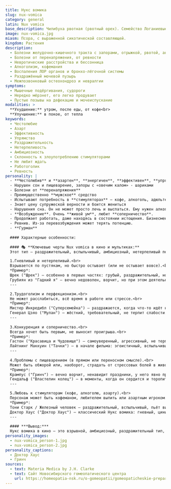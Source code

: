 ```yaml
---
title: Нукс вомика
slug: nux-vomica
category: general
latin: Nux vomica
base_description: Чилибуха рвотная (рвотный орех). Семейство Логаниевые 
image: nux-vomica.jpg
miasm: Псора, с выраженной сикотической составляющей.
kingdom: Растения
description:
  - Болезни желудочно-кишечного тракта с запорами, отрыжкой, рвотой, анорексией
  - Болезни от перенапряжения, от ревности
  - Невротические расстройства и бессонница
  - Алкоголизм, кофемания
  - Воспаления ЛОР органов и бронхо-лёгочной системы
  - Раздражённый мочевой пузырь
  - Межпозвонковый остеохондроз и невралгии
symptoms:
  - Мышечные подёргивания, судороги
  - Нередко мёрзнет, его легко продувает
  - Пустые позывы на дефекацию и мочеиспускание
modalities: >
  **Ухудшение:** утром, после еды, от кофе<br>
  **Улучшение:** в покое, от тепла
keywords:
  - Честолюбие
  - Азарт
  - Эффективность
  - Упрямство
  - Раздражительность
  - Нетерпеливость
  - Амбициозность
  - Склонность к злоупотреблению стимуляторами
  - Не любит ждать
  - Работоголик
  - Ревность
personality: |
  - **Честолюбив** и **азартен**, **энергичен**, **эффективен**, **упрям**, **раздражителен** и **нетерпелив**
  - Нарушен сон и пищеварение, запоры с «овечим калом» - шариками
  - Болезни от **перенапряжения**
  - Преимущественно **мужское** средство
  - Испытывают потребность в **стимуляторах** – кофе, алкоголь, адюльтеры
  - Знает цену супружеской верности и боится жениться
  - Нарушения сна. Он не может просто лечь и выспаться. Ему нужен алкоголь для этого
  - **Возбуждение**. Очень **живой ум**, любит **соперничество**. 
  - Продолжает работать, даже находясь в состоянии истощения. Бизнесмен, измотанный своим бизнесом
  - Ревнив. Из-за перевозбуждения может терять потенцию.
  - **Гурман**
  
  #### Характерные особенности:
  
  #### 🎭 **Ключевые черты Nux vomica в кино и мультиках:**
  Этот тип — раздражительный, вспыльчивый, амбициозный, нетерпеливый персонаж, часто трудоголик или заядлый спорщик.

  1.Гневливый и нетерпеливый.<br>
  Взрывается по пустякам, но быстро остывает (или не остывает вовсе).<br>
  *Пример*: 
  Шрек ("Шрек") – особенно в первых частях: грубый, раздражительный, но в глубине души добрый.<br>
  Грубиян из "Гадкий я" – вечно недоволен, ворчит, но при этом деятельный.
  ---

  2.Трудоголизм и перфекционизм.<br>
  Не может расслабиться, всё время в работе или стрессе.<br>
  *Пример*: 
  Мистер Инкредибл ("Суперсемейка") – раздражается, когда что-то идёт не по плану, ненавидит бездействие.<br>
  Генерал Цзяо ("Мулан") – жёсткий, требовательный, не терпит слабости.
  ---
  
  3.Конкуренция и соперничество.<br>
  Всегда хочет быть первым, не выносит проигрыша.<br>
  *Пример*: 
  Гастон ("Красавица и Чудовище") – самоуверенный, агрессивный, не терпит возражений.<br>
  Лайтнинг Маккуин ("Тачки") – в начале фильма: эгоистичный, вспыльчивый гонщик.
  ---
  
  4.Проблемы с пищеварением (в прямом или переносном смысле).<br>
  Может быть обжорой или, наоборот, страдать от стрессовых болей в животе.<br>
  *Пример*: 
  Крампус ("Гринч") – вечно ворчит, ненавидит праздники, у него явно проблемы с пищеварением! 😆<br>
  Гендальф ("Властелин колец") – в моменты, когда он сердится и торопит хоббитов: "БЕГИТЕ, ГЛУПЦЫ!"
  ---

  5.Любовь к стимуляторам (кофе, алкоголю, азарту).<br>
  Персонаж может быть кофеманом, любителем выпить или азартным игроком.<br>
  *Пример*:
  Тони Старк / Железный человек – раздражительный, вспыльчивый, пьёт виски и работает без отдыха.<br>
  Доктор Хаус ("Доктор Хаус") – классический Нукс вомика: гневный, циничный, сидит на таблетках и кофе. 
  ---
  
  #### ***Вывод:***
  Нукс вомика в кино — это взрывной, амбициозный, раздражительный тип, который вечно куда-то спешит, всех критикует и не умеет расслабляться. Если видите персонажа, который орёт, торопится и всех достал — это он! 😈
personality_images: 
  - nux-vomica_person-1.jpg
  - nux-vomica_person-2.jpg
personality_captions: 
  - Доктор Хаус
  - Гринч
sources:
  - text: Materia Medica by J.H. Clarke
  - text: Сайт Новосибирского гомеопатического центра
    url: https://homeopatia-nsk.ru/o-gomeopatii/gomeopaticheskie-preparaty-prosto-i-ponyatno/350-nuks-vomika-v-gomeopatii-nux-vomica.html
---
```

